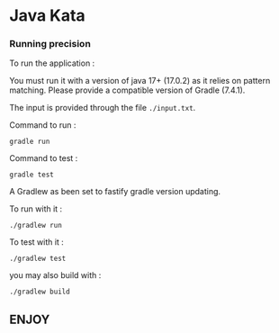 # Java Kata

### Running precision ###
To run the application :

You must run it with a version of java 17+ (17.0.2) as it relies on pattern matching. Please provide a compatible version of Gradle (7.4.1).

The input is provided through the file `./input.txt`.

Command to run :
```shell
gradle run
```

Command to test :
```shell
gradle test
```

A Gradlew as been set to fastify gradle version updating.

To run with it :
```shell
./gradlew run
```

To test with it :
```shell
./gradlew test
```

you may also build with :
```shell
./gradlew build
```

## ENJOY ##